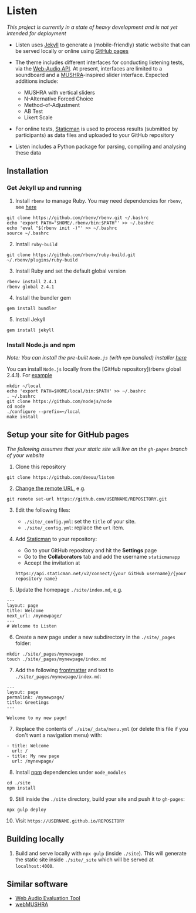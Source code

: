 # Listen

*This project is currently in a state of heavy development and is not yet
intended for deployment*

- Listen uses [Jekyll](https://jekyllrb.com/) to generate a (mobile-friendly)
static website that can be served locally or online using [GitHub pages](https://pages.github.com/)

- The theme includes different interfaces for conducting listening tests, via the [Web-Audio
API](https://developer.mozilla.org/en-US/docs/Web/API/Web_Audio_API). At
present, interfaces are limited to a soundboard and a [MUSHRA](https://en.wikipedia.org/wiki/MUSHRA)-inspired slider interface. Expected additions include:

    - MUSHRA with vertical sliders
    - N-Alternative Forced Choice
    - Method-of-Adjustment
    - AB Test
    - Likert Scale

- For online tests, [Staticman](https://github.com/eduardoboucas/staticman) is used to process results (submitted by participants) as data files and uploaded to your GitHub repository

- Listen includes a Python package for parsing, compiling and analysing these data

## Installation

### Get Jekyll up and running

1. Install `rbenv` to manage Ruby. You may need dependencies for `rbenv`, see [here](https://www.digitalocean.com/community/tutorials/how-to-install-ruby-on-rails-with-rbenv-on-ubuntu-16-04)
```
git clone https://github.com/rbenv/rbenv.git ~/.bashrc
echo 'export PATH="$HOME/.rbenv/bin:$PATH"' >> ~/.bashrc
echo 'eval "$(rbenv init -)"' >> ~/.bashrc
source ~/.bashrc
```

2. Install `ruby-build`
```
git clone https://github.com/rbenv/ruby-build.git ~/.rbenv/plugins/ruby-build
```

3. Install Ruby and set the default global version
```
rbenv install 2.4.1
rbenv global 2.4.1
```

4. Install the bundler gem
```
gem install bundler
```

5. Install Jekyll
```
gem install jekyll
```

### Install Node.js and npm

*Note: You can install the pre-built `Node.js` (with `npm` bundled) installer
[here](https://nodejs.org/en/download/)*

You can install `Node.js` locally from the [GitHub repository](rbenv global 2.4.1). For
[example](https://gist.github.com/isaacs/579814)
```
mkdir ~/local
echo 'export PATH=$HOME/local/bin:$PATH' >> ~/.bashrc
. ~/.bashrc
git clone https://github.com/nodejs/node
cd node
./configure --prefix=~/local
make install
```

## Setup your site for GitHub pages

*The following assumes that your static site will live on the `gh-pages` branch
of your website*

1. Clone this repository
```
git clone https://github.com/deeuu/listen
```

2. [Change the remote URL](https://help.github.com/articles/changing-a-remote-s-url/), e.g.
```
git remote set-url https://github.com/USERNAME/REPOSITORY.git
```

3. Edit the following files:
    - `./site/_config.yml`: set the `title` of your site.
    - `./site/_config.yml`: replace the `url` item.

4. Add [Staticman](https://staticman.net/docs/) to your repository:
    - Go to your GitHub repository and hit the **Settings** page
    - Go to the **Collaborators** tab and add the username `staticmanapp`
    - Accept the invitation at
    ```
    https://api.staticman.net/v2/connect/{your GitHub username}/{your repository name}
    ```
5. Update the homepage `./site/index.md`, e.g.
```
---
layout: page
title: Welcome
next_url: /mynewpage/
---
# Welcome to Listen
```

6. Create a new page under a new subdirectory in the `./site/_pages` folder:
```
mkdir ./site/_pages/mynewpage
touch ./site/_pages/mynewpage/index.md
```

7. Add the following [frontmatter](https://jekyllrb.com/docs/frontmatter/) and text to `./site/_pages/mynewpage/index.md`:
```
---
layout: page
permalink: /mynewpage/
title: Greetings
---

Welcome to my new page!
```

7. Replace the contents of `./site/_data/menu.yml` (or delete this file if you don't want a navigation menu) with:
```
- title: Welcome
  url: /
- title: My new page
  url: /mynewpage/
```

8. Install [npm](https://docs.npmjs.com/cli/install) dependencies under `node_modules`
```
cd ./site
npm install
```

9. Still inside the `./site` directory, build your site and push it to `gh-pages`:
```
npx gulp deploy
```

10. Visit `https://USERNAME.github.io/REPOSITORY`

## Building locally

1. Build and serve locally with `npx gulp` (inside `./site`). This will generate the static site inside
   `./site/_site` which will be served at `localhost:4000`.


## Similar software

- [Web Audio Evaluation Tool](https://github.com/BrechtDeMan/WebAudioEvaluationTool)
- [webMUSHRA](https://github.com/audiolabs/webMUSHRA)
